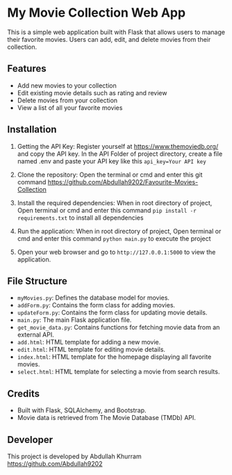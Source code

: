 # My Movie Collection Web App

This is a simple web application built with Flask that allows users to manage their favorite movies. Users can add, edit, and delete movies from their collection.

## Features

- Add new movies to your collection
- Edit existing movie details such as rating and review
- Delete movies from your collection
- View a list of all your favorite movies

## Installation

1. Getting the API Key:
Register yourself at <https://www.themoviedb.org/> and copy the API key. In the API Folder of project directory, create a file named .env and paste 
your API key like this
`api_key=Your API key`

2. Clone the repository:
Open the terminal or cmd and enter this git command <https://github.com/Abdullah9202/Favourite-Movies-Collection>

3. Install the required dependencies:
When in root directory of project, Open terminal or cmd and enter this command `pip install -r requirements.txt` to install all dependencies

4. Run the application:
When in root directory of project, Open terminal or cmd and enter this command `python main.py` to execute the project

5. Open your web browser and go to `http://127.0.0.1:5000` to view the application.

## File Structure

- `myMovies.py`: Defines the database model for movies.
- `addForm.py`: Contains the form class for adding movies.
- `updateForm.py`: Contains the form class for updating movie details.
- `main.py`: The main Flask application file.
- `get_movie_data.py`: Contains functions for fetching movie data from an external API.
- `add.html`: HTML template for adding a new movie.
- `edit.html`: HTML template for editing movie details.
- `index.html`: HTML template for the homepage displaying all favorite movies.
- `select.html`: HTML template for selecting a movie from search results.

## Credits

- Built with Flask, SQLAlchemy, and Bootstrap.
- Movie data is retrieved from The Movie Database (TMDb) API.

## Developer

This project is developed by Abdullah Khurram <https://github.com/Abdullah9202>
